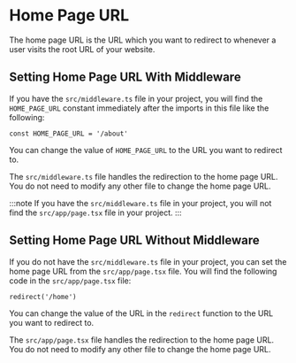 # Home Page URL

The home page URL is the URL which you want to redirect to whenever a user visits the root URL of your website.

## Setting Home Page URL With Middleware

If you have the `src/middleware.ts` file in your project, you will find the `HOME_PAGE_URL` constant immediately after the imports in this file like the following:

```tsx
const HOME_PAGE_URL = '/about'
```

You can change the value of `HOME_PAGE_URL` to the URL you want to redirect to.

The `src/middleware.ts` file handles the redirection to the home page URL. You do not need to modify any other file to change the home page URL.

:::note
If you have the `src/middleware.ts` file in your project, you will not find the `src/app/page.tsx` file in your project.
:::

## Setting Home Page URL Without Middleware

If you do not have the `src/middleware.ts` file in your project, you can set the home page URL from the `src/app/page.tsx` file. You will find the following code in the `src/app/page.tsx` file:

```tsx
redirect('/home')
```

You can change the value of the URL in the `redirect` function to the URL you want to redirect to.

The `src/app/page.tsx` file handles the redirection to the home page URL. You do not need to modify any other file to change the home page URL.
